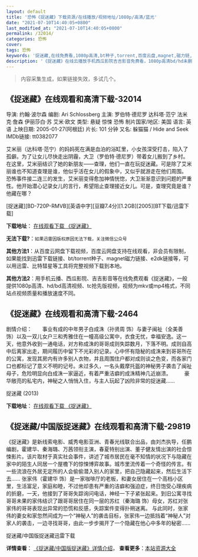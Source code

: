 ```yaml
---
layout: default
title: '恐怖《捉迷藏》下载资源/在线播放/视频地址/1080p/高清/蓝光'
date: "2021-07-10T14:40:05+0800"
last_modified_at: "2021-07-10T14:40:05+0800"
permalink: /32014/
categories: 恐怖
cover:
tags: 恐怖
keywords: '捉迷藏,在线免费看,1080p高清,bt种子,torrent,百度云盘,magnet,磁力链,迅雷下载资源'
description: '《捉迷藏》在线云播放手机西瓜影院吉吉影音免费看，1080p高清bd/hd未删减完整版和tc抢先枪版，mkv/mp4格式，附带bt/torrent种子、magnet/磁力链、百度云盘、网盘资源迅雷下载链接'
---
```


>内容采集生成，如果链接失效，多试几个。


## 《捉迷藏》在线观看和高清下载-32014

导演: 约翰·波尔森 编剧: Ari Schlossberg 主演: 罗伯特·德尼罗 达科塔·范宁 法米克·詹森 伊丽莎白·苏 艾米·欧文 类型: 悬疑 惊悚 恐怖 制片国家/地区: 美国 语言: 英语 上映日期: 2005-01-27(阿根廷) 片长: 101 分钟 又名: 躲猫猫 / Hide and Seek IMDb链接: tt0382077

艾米丽（达科塔·范宁）的妈妈死在满是血泊的浴缸里，小女孩深受打击，陷入了孤僻。为了让女儿尽快走出阴霾，大卫（罗伯特·德尼罗）带着女儿搬到了乡村。在这里，艾米丽结识了她的新朋友——查理，他们一直在玩捉迷藏。可是除了艾米丽谁也不知道查理是谁，他似乎活在女儿的假象中，又似乎就游走在他们周围。 恐怖事件接二连三的发生，艾米丽变得愈加神情恍惚，大卫渐渐意识到问题的严重性。他开始潜心记录女儿的言行，希望阻止查理接近女儿。可是，查理究竟是谁？他藏在哪？


[捉迷藏][BD-720P-RMVB][英语中字][豆瓣7.4分][1.2GB][2005][BT下载/迅雷下载]

**下载地址**： [在线观看下载 《捉迷藏》](https://www.btdx8.com/torrent/hide_and_seek_2005.html) 


**无法下载?**：`如果迅雷因版权原因无法下载，关注微信公众号 `

**其他方法1**：从百度云网盘下载视频，百度云网盘支持在线观看，非会员有限制，如果能找到迅雷下载链接、bt/torrent种子、magnet磁力链接、e2dk链接等，可以用迅雷、比特彗星等工具将完整视频下载到本地。

**其他方法2**：用手机云播、西瓜影院、吉吉影音等在线免费观看《捉迷藏》，一般提供1080p高清、hd/bd高清视频、tc抢先版视频，视频为mkv或mp4格式，不同站点视频质量和播放速度不同。


## 《捉迷藏》在线观看和高清下载-2464

剧情介绍：　　事业有成的中年男子白成洙（孙贤周 饰）与妻子闽祉（全美善 饰）以及一双儿女户三和秀雅住在一幢高级公寓中，衣食无忧，幸福安逸。这一天，他意外收到一通电话，对方称成洙的哥哥成则失踪数月，下落不明。成则自高中后离家出走，期间履历中留下不光彩的记录。心中怀有隐秘的成洙来到哥哥所在的公寓，发现其房内有许多别人衣物，并且周围住户都对成则谈之色变，而各家门口也都标记了意义不明的记号。未过多久，一名头戴摩托盔的神秘男子袭击了闽祉母子，危险明显向白成洙一家逼近，有着严重洁癖的成洙精神几近崩溃。  　　豪华敞亮的私宅内，神秘之人悄悄入住，与主人玩起了凶险非常的捉迷藏……


捉迷藏 (2013)

**下载地址**： [在线观看下载 《捉迷藏》](https://www.btbtdy.me/btdy/dy2256.html) 


## 《捉迷藏/中国版捉迷藏》在线观看和高清下载-29819

《捉迷藏》是新线索电影、威秀电影亚洲、青春光线联合出品，由刘杰执导，任鹏编剧，霍建华、秦海璐、万茜领衔主演，春夏特别出演、董子健友情出演的社会惊悚影片。该片取材于真实社会事件，讲述了城市居民在毫不知情的状况下与隐藏在家中的陌生人同居一个屋檐下的惊悚博弈故事。城市里流传着一个奇怪的传言。有一些流浪在外居无定所的人会偷偷潜入别人的家里，把自己隐藏起来，然后生活下去…… 张家伟（霍建华 饰）是一家咖啡厅的老板，和妻女居住在一个高档小区里，生活富足，家庭和睦，不过他却患有严重的洁癖和强迫症，终日饱受心理疾病的折磨，一天，他接到了哥哥失踪询问电话，神经一下子紧张起来。到旧公寓寻找哥哥未果的家伟结识了跟哥哥居住在同一层的苏红（秦海璐 饰）母女，苏红对张家伟的哥哥表现出异常的恐慌和反感，失踪案件变得扑朔迷离。 与此同时，张家伟的妻女和家忽然间成为一个“神秘人”的袭击目标，张家伟一边抵挡着“神秘人”对家人的袭击，一边寻找哥哥，由此一步步揭开了一个隐藏在他心中多年的秘密……


捉迷藏/中国版捉迷藏迅雷下载

**详情查看**： [《捉迷藏/中国版捉迷藏》详情介绍](/movie/29819/)， **查看更多**：[本站资源大全](/movie/t/all/)

